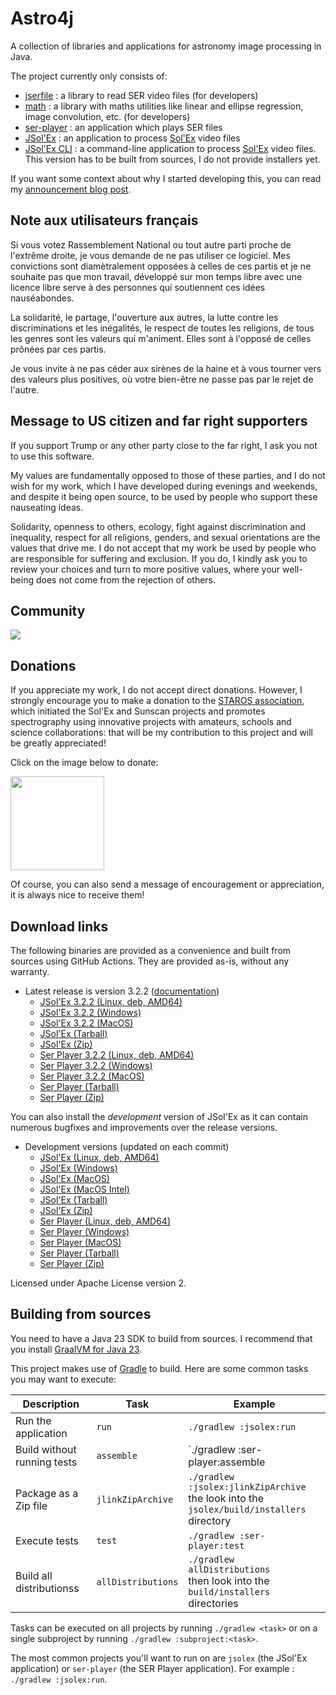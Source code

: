 
# Astro4j

A collection of libraries and applications for astronomy image processing in Java.

The project currently only consists of:

- [jserfile](jserfile/) : a library to read SER video files (for developers)
- [math](math/) : a library with maths utilities like linear and ellipse regression, image convolution, etc. (for developers)
- [ser-player](ser-player/) : an application which plays SER files
- [JSol'Ex](jsolex) : an application to process [Sol'Ex](http://www.astrosurf.com/solex/) video files
- [JSol'Ex CLI](jsolex-cli) : a command-line application to process [Sol'Ex](http://www.astrosurf.com/solex/) video files. This version has to be built from sources, I do not provide installers yet.

If you want some context about why I started developing this, you can read my [announcement blog post](https://melix.github.io/blog/2023/04-22-introducing-astro4j.html).

## Note aux utilisateurs français

Si vous votez Rassemblement National ou tout autre parti proche de l'extrême droite, je vous demande de ne pas utiliser ce logiciel.
Mes convictions sont diamètralement opposées à celles de ces partis et je ne souhaite pas que mon travail, développé sur mon temps libre avec une licence libre serve à des personnes qui soutiennent ces idées nauséabondes.

La solidarité, le partage, l'ouverture aux autres, la lutte contre les discriminations et les inégalités, le respect de toutes les religions, de tous les genres sont les valeurs qui m'animent. 
Elles sont à l'opposé de celles prônées par ces partis.

Je vous invite à ne pas céder aux sirènes de la haine et à vous tourner vers des valeurs plus positives, où votre bien-être ne passe pas par le rejet de l'autre.

## Message to US citizen and far right supporters

If you support Trump or any other party close to the far right, I ask you not to use this software.

My values are fundamentally opposed to those of these parties, and I do not wish for my work, which I have developed during evenings and weekends, and despite it being open source, to be used by people who support these nauseating ideas.

Solidarity, openness to others, ecology, fight against discrimination and inequality, respect for all religions, genders, and sexual orientations are the values that drive me.
I do not accept that my work be used by people who are responsible for suffering and exclusion.
If you do, I kindly ask you to review your choices and turn to more positive values, where your well-being does not come from the rejection of others.

## Community

[<img src="https://discordapp.com/api/guilds/1305595962663768074/widget.png?style=banner2">](https://discord.gg/y9NCGaWzve)

## Donations

If you appreciate my work, I do not accept direct donations.
However, I strongly encourage you to make a donation to the [STAROS association](https://www.helloasso.com/associations/single-tracking-astronomical-repository-for-open-spectroscopy/formulaires/3), which initiated the Sol'Ex and Sunscan projects and promotes spectrography using innovative projects with amateurs, schools and science collaborations: that will be my contribution to this project and will be greatly appreciated!

Click on the image below to donate:

[<img src="https://staros-projects.org/assets/img/backgrounds/STAROS_logo_text.png" height="150">](https://www.helloasso.com/associations/single-tracking-astronomical-repository-for-open-spectroscopy/formulaires/3)

Of course, you can also send a message of encouragement or appreciation, it is always nice to receive them!

## Download links

The following binaries are provided as a convenience and built from sources using GitHub Actions.
They are provided as-is, without any warranty.

- Latest release is version 3.2.2 ([documentation](https://melix.github.io/astro4j/3.2.2))
  - [JSol'Ex 3.2.2 (Linux, deb, AMD64)](https://jsolex.s3.eu-west-3.amazonaws.com/jsolex-ubuntu-latest/jsolex_3.2.2_amd64.deb)
  - [JSol'Ex 3.2.2 (Windows)](https://jsolex.s3.eu-west-3.amazonaws.com/jsolex-windows-latest/jsolex-3.2.2.msi)
  - [JSol'Ex 3.2.2 (MacOS)](https://jsolex.s3.eu-west-3.amazonaws.com/jsolex-macos-latest/jsolex-3.2.2.pkg)
  - [JSol'Ex (Tarball)](https://jsolex.s3.eu-west-3.amazonaws.com/jsolex-macos-latest/jsolex-3.2.2.tar.gz)
  - [JSol'Ex (Zip)](https://jsolex.s3.eu-west-3.amazonaws.com/jsolex-macos-latest/jsolex-3.2.2.zip)
  - [Ser Player 3.2.2 (Linux, deb, AMD64)](https://jsolex.s3.eu-west-3.amazonaws.com/ser-player-ubuntu-latest/ser-player_3.2.2_amd64.deb)
  - [Ser Player 3.2.2 (Windows)](https://jsolex.s3.eu-west-3.amazonaws.com/ser-player-windows-latest/ser-player-3.2.2.msi)
  - [Ser Player 3.2.2 (MacOS)](https://jsolex.s3.eu-west-3.amazonaws.com/ser-player-macos-latest/ser-player-3.2.2.pkg)
  - [Ser Player (Tarball)](https://jsolex.s3.eu-west-3.amazonaws.com/ser-player-macos-latest/ser-player-3.2.2.tar.gz)
  - [Ser Player (Zip)](https://jsolex.s3.eu-west-3.amazonaws.com/ser-player-macos-latest/ser-player-3.2.2.zip)

You can also install the _development_ version of JSol'Ex as it can contain numerous bugfixes and improvements over the release versions.

- Development versions (updated on each commit)
  - [JSol'Ex (Linux, deb, AMD64)](https://jsolex.s3.eu-west-3.amazonaws.com/jsolex-ubuntu-latest/jsolex-devel_3.2.3_amd64.deb)
  - [JSol'Ex (Windows)](https://jsolex.s3.eu-west-3.amazonaws.com/jsolex-windows-latest/jsolex-devel-3.2.3.msi)
  - [JSol'Ex (MacOS)](https://jsolex.s3.eu-west-3.amazonaws.com/jsolex-macos-latest/jsolex-devel-3.2.3.pkg)
  - [JSol'Ex (MacOS Intel)](https://jsolex.s3.eu-west-3.amazonaws.com/jsolex-macos-13/jsolex-devel-3.2.3.pkg)
  - [JSol'Ex (Tarball)](https://jsolex.s3.eu-west-3.amazonaws.com/jsolex-macos-latest/jsolex-3.2.3-SNAPSHOT.tar.gz)
  - [JSol'Ex (Zip)](https://jsolex.s3.eu-west-3.amazonaws.com/jsolex-macos-latest/jsolex-3.2.3-SNAPSHOT.zip)
  - [Ser Player (Linux, deb, AMD64)](https://jsolex.s3.eu-west-3.amazonaws.com/ser-player-ubuntu-latest/ser-player-devel_3.2.3_amd64.deb)
  - [Ser Player (Windows)](https://jsolex.s3.eu-west-3.amazonaws.com/ser-player-windows-latest/ser-player-devel-3.2.3.msi)
  - [Ser Player (MacOS)](https://jsolex.s3.eu-west-3.amazonaws.com/ser-player-macos-latest/ser-player-devel-3.2.3.pkg)
  - [Ser Player (Tarball)](https://jsolex.s3.eu-west-3.amazonaws.com/ser-player-macos-latest/ser-player-3.2.3-SNAPSHOT.tar.gz)
  - [Ser Player (Zip)](https://jsolex.s3.eu-west-3.amazonaws.com/ser-player-macos-latest/ser-player-3.2.3-SNAPSHOT.zip)

Licensed under Apache License version 2.

## Building from sources

You need to have a Java 23 SDK to build from sources.
I recommend that you install [GraalVM for Java 23](https://www.graalvm.org/).

This project makes use of [Gradle](https://gradle.org) to build.
Here are some common tasks you may want to execute:

| Description                 |Task|Example|
|-----------------------------|----|-------|
| Run the application         |`run`|`./gradlew :jsolex:run`|
| Build without running tests |`assemble`|`./gradlew :ser-player:assemble|
| Package as a Zip file       |`jlinkZipArchive`|`./gradlew :jsolex:jlinkZipArchive` <br/>the look into the `jsolex/build/installers` directory|
| Execute tests               |`test`|`./gradlew :ser-player:test`|
| Build all distributionss    |`allDistributions`|`./gradlew allDistributions` <br/>then look into the `build/installers` directories|

Tasks can be executed on all projects by running `./gradlew <task>` or on a single subproject by running `./gradlew :subproject:<task>`.

The most common projects you'll want to run on are `jsolex` (the JSol'Ex application) or `ser-player` (the SER Player application).
For example : `./gradlew :jsolex:run`.
